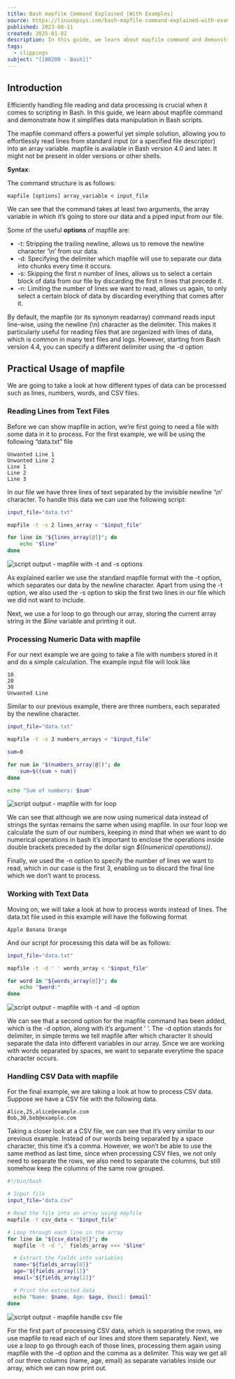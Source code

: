 ```yaml
---
title: Bash mapfile Command Explained [With Examples]
source: https://linuxopsys.com/bash-mapfile-command-explained-with-examples
published: 2023-08-11
created: 2025-01-02
description: In this guide, we learn about mapfile command and demonstrate how it simplifies data manipulation in Bash scripts.
tags:
  - clippings
subject: "[[08200 - Bash]]"
---
```

## Introduction

Efficiently handling file reading and data processing is crucial when it comes to scripting in Bash. In this guide, we learn about mapfile command and demonstrate how it simplifies data manipulation in Bash scripts.

The mapfile command offers a powerful yet simple solution, allowing you to effortlessly read lines from standard input (or a specified file descriptor) into an array variable. mapfile is available in Bash version 4.0 and later. It might not be present in older versions or other shells.

**Syntax**:

The command structure is as follows:

```
mapfile [options] array_variable < input_file
```

We can see that the command takes at least two arguments, the array variable in which it’s going to store our data and a piped input from our file. 

Some of the useful **options** of mapfile are:

- \-t: Stripping the trailing newline, allows us to remove the newline character ‘\\n’ from our data.
- \-d: Specifying the delimiter which mapfile will use to separate our data into chunks every time it occurs.
- \-s: Skipping the first n number of lines, allows us to select a certain block of data from our file by discarding the first n lines that precede it.
- \-n: Limiting the number of lines we want to read, allows us again, to only select a certain block of data by discarding everything that comes after it.

By default, the mapfile (or its synonym readarray) command reads input line-wise, using the newline (\\n) character as the delimiter. This makes it particularly useful for reading files that are organized with lines of data, which is common in many text files and logs. However, starting from Bash version 4.4, you can specify a different delimiter using the -d option

## Practical Usage of mapfile

We are going to take a look at how different types of data can be processed such as lines, numbers, words, and CSV files.

### Reading Lines from Text Files

Before we can show mapfile in action, we’re first going to need a file with some data in it to process. For the first example, we will be using the following “data.txt” file

```
Unwanted Line 1
Unwanted Line 2
Line 1
Line 2
Line 3
```

In our file we have three lines of text separated by the invisible newline ‘\n’ character. To handle this data we can use the following script:

```bash
input_file="data.txt"

mapfile -t -s 2 lines_array < "$input_file"

for line in "${lines_array[@]}"; do
	echo "$line"
done
```

![script output - mapfile with -t and -s options](https://linuxopsys.com/wp-content/uploads/2023/08/mapfile-bash-script-090823-1.png)

As explained earlier we use the standard mapfile format with the -t option, which separates our data by the newline character. Apart from using the -t option, we also used the -s option to skip the first two lines in our file which we did not want to include.

Next, we use a for loop to go through our array, storing the current array string in the *$line* variable and printing it out.

### Processing Numeric Data with mapfile

For our next example we are going to take a file with numbers stored in it and do a simple calculation. The example input file will look like

```
10
20
30
Unwanted Line
```

Similar to our previous example, there are three numbers, each separated by the newline character.

```bash
input_file="data.txt"

mapfile -t -n 3 numbers_arrays < "$input_file"

sum=0

for num in "$(numbers_array[@])"; do
	sum=$((sum + num))
done

echo "Sum of numbers: $sum"
```

![script output - mapfile with for loop](https://linuxopsys.com/wp-content/uploads/2023/08/mapfile-bash-script-090823-2.png)

We can see that although we are now using numerical data instead of strings the syntax remains the same when using mapfile. In our four loop we calculate the sum of our numbers, keeping in mind that when we want to do numerical operations in bash it’s important to enclose the operations inside double brackets preceded by the dollar sign *$((numerical operations))*.

Finally, we used the -n option to specify the number of lines we want to read, which in our case is the first 3, enabling us to discard the final line which we don’t want to process.

### Working with Text Data

Moving on, we will take a look at how to process words instead of lines. The data.txt file used in this example will have the following format

```
Apple Banana Orange
```

And our script for processing this data will be as follows:

```bash
input_file="data.txt"

mapfile -t -d ' ' words_array < "$input_file"

for word in "${words_array[@]}"; do
	echo "$word:"
done
```

![script output - mapfile with -t and -d option](https://linuxopsys.com/wp-content/uploads/2023/08/mapfile-bash-script-090823-3.png)

We can see that a second option for the mapfile command has been added, which is the -d option, along with it’s argument ‘ ‘. The -d option stands for delimiter, in simple terms we tell mapfile after which character it should separate the data into different variables in our array. Since we are working with words separated by spaces, we want to separate everytime the space character occurs.

### Handling CSV Data with mapfile

For the final example, we are taking a look at how to process CSV data. Suppose we have a CSV file with the following data.

```
Alice,25,alice@example.com
Bob,30,bob@example.com
```

Taking a closer look at a CSV file, we can see that it’s very similar to our previous example. Instead of our words being separated by a space character, this time it’s a comma. However, we won’t be able to use the same method as last time, since when processing CSV files, we not only need to separate the rows, we also need to separate the columns, but still somehow keep the columns of the same row grouped.

```bash
#!/bin/bash

# Input file
input_file="data.csv"

# Read the file into an array using mapfile
mapfile -t csv_data < "$input_file"

# Loop through each line in the array
for line in "${csv_data[@]}"; do
  mapfile -t -d ',' fields_array <<< "$line"

  # Extract the fields into variables
  name="${fields_array[0]}"
  age="${fields_array[1]}"
  email="${fields_array[2]}"

  # Print the extracted data
  echo "Name: $name, Age: $age, Email: $email"
done
```

![script output - mapfile handle csv file](https://linuxopsys.com/wp-content/uploads/2023/08/mapfile-bash-script-090823-4.png)

For the first part of processing CSV data, which is separating the rows, we use mapfile to read each of our lines and store them separately. Next, we use a loop to go through each of those lines, processing them again using mapfile with the -d option and the comma as a delimiter. This way we get all of our three columns (name, age, email) as separate variables inside our array, which we can now print out.